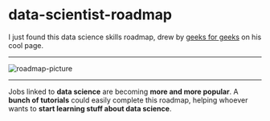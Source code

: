 # data-scientist-roadmap

I just found this data science skills roadmap, drew by [geeks for geeks](https://www.geeksforgeeks.org/how-to-become-data-scientist-a-complete-roadmap/) on his cool page.

****

![roadmap-picture](https://media.geeksforgeeks.org/wp-content/cdn-uploads/20201204213645/Data-Science-Roadmap.png)

****

Jobs linked to __data science__ are becoming __more and more popular__. A __bunch of tutorials__ could easily complete this roadmap, helping whoever wants to __start learning stuff about data science__.
